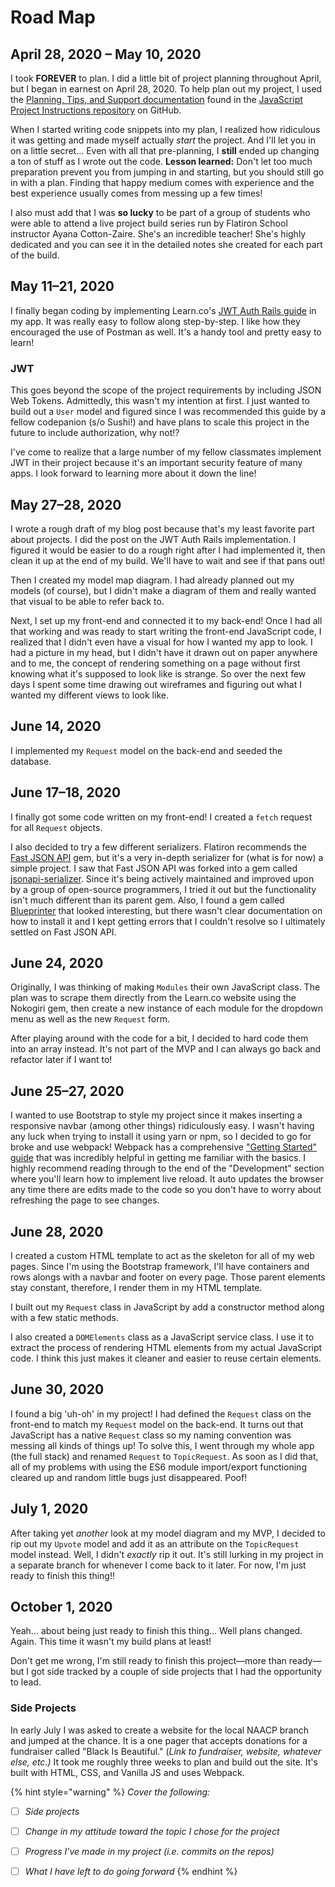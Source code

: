 # Road Map

## April 28, 2020 – May 10, 2020

I took **FOREVER** to plan. I did a little bit of project planning throughout April, but I began in earnest on April 28, 2020. To help plan out my project, I used the [Planning, Tips, and Support documentation](https://github.com/learn-co-students/js-spa-project-instructions-online-web-sp-000/blob/master/project-planning-tips.md) found in the [JavaScript Project Instructions repository](https://github.com/learn-co-students/js-spa-project-instructions-online-web-sp-000) on GitHub.

When I started writing code snippets into my plan, I realized how ridiculous it was getting and made myself actually _start_ the project. And I'll let you in on a little secret... Even with all that pre-planning, I **still** ended up changing a ton of stuff as I wrote out the code. **Lesson learned:** Don't let too much preparation prevent you from jumping in and starting, but you should still go in with a plan. Finding that happy medium comes with experience and the best experience usually comes from messing up a few times!

I also must add that I was **so lucky** to be part of a group of students who were able to attend a live project build series run by Flatiron School instructor Ayana Cotton-Zaire. She's an incredible teacher! She's highly dedicated and you can see it in the detailed notes she created for each part of the build.

## May 11–21, 2020

I finally began coding by implementing Learn.co's [JWT Auth Rails guide](https://learn.co/lessons/jwt-auth-rails) in my app. It was really easy to follow along step-by-step. I like how they encouraged the use of Postman as well. It's a handy tool and pretty easy to learn!

### JWT

This goes beyond the scope of the project requirements by including JSON Web Tokens. Admittedly, this wasn't my intention at first. I just wanted to build out a `User` model and figured since I was recommended this guide by a fellow codepanion \(s/o Sushi!\) and have plans to scale this project in the future to include authorization, why not!?

I've come to realize that a large number of my fellow classmates implement JWT in their project because it's an important security feature of many apps. I look forward to learning more about it down the line!

## May 27–28, 2020

I wrote a rough draft of my blog post because that's my least favorite part about projects. I did the post on the JWT Auth Rails implementation. I figured it would be easier to do a rough right after I had implemented it, then clean it up at the end of my build. We'll have to wait and see if that pans out!

Then I created my model map diagram. I had already planned out my models \(of course\), but I didn't make a diagram of them and really wanted that visual to be able to refer back to.

Next, I set up my front-end and connected it to my back-end! Once I had all that working and was ready to start writing the front-end JavaScript code, I realized that I didn't even have a visual for how I wanted my app to look. I had a picture in my head, but I didn't have it drawn out on paper anywhere and to me, the concept of rendering something on a page without first knowing what it's supposed to look like is strange. So over the next few days I spent some time drawing out wireframes and figuring out what I wanted my different views to look like.

## June 14, 2020

I implemented my `Request` model on the back-end and seeded the database.

## June 17–18, 2020

I finally got some code written on my front-end! I created a `fetch` request for all `Request` objects.

I also decided to try a few different serializers. Flatiron recommends the [Fast JSON API](https://github.com/Netflix/fast_jsonapi) gem, but it's a very in-depth serializer for \(what is for now\) a simple project. I saw that Fast JSON API was forked into a gem called [jsonapi-serializer](https://github.com/jsonapi-serializer/jsonapi-serializer). Since it's being actively maintained and improved upon by a group of open-source programmers, I tried it out but the functionality isn't much different than its parent gem. Also, I found a gem called [Blueprinter](https://github.com/procore/blueprinter) that looked interesting, but there wasn't clear documentation on how to install it and I kept getting errors that I couldn't resolve so I ultimately settled on Fast JSON API.

## June 24, 2020

Originally, I was thinking of making `Modules` their own JavaScript class. The plan was to scrape them directly from the Learn.co website using the Nokogiri gem, then create a new instance of each module for the dropdown menu as well as the new `Request` form.

After playing around with the code for a bit, I decided to hard code them into an array instead. It's not part of the MVP and I can always go back and refactor later if I want to!

## June 25–27, 2020

I wanted to use Bootstrap to style my project since it makes inserting a responsive navbar \(among other things\) ridiculously easy. I wasn't having any luck when trying to install it using yarn or npm, so I decided to go for broke and use webpack! Webpack has a comprehensive ["Getting Started" guide](https://webpack.js.org/guides/getting-started/) that was incredibly helpful in getting me familiar with the basics. I highly recommend reading through to the end of the "Development" section where you'll learn how to implement live reload. It auto updates the browser any time there are edits made to the code so you don't have to worry about refreshing the page to see changes.

## June 28, 2020

I created a custom HTML template to act as the skeleton for all of my web pages. Since I'm using the Bootstrap framework, I'll have containers and rows alongs with a navbar and footer on every page. Those parent elements stay constant, therefore, I render them in my HTML template.

I built out my `Request` class in JavaScript by add a constructor method along with a few static methods.

I also created a `DOMElements` class as a JavaScript service class. I use it to extract the process of rendering HTML elements from my actual JavaScript code. I think this just makes it cleaner and easier to reuse certain elements.

## June 30, 2020

I found a big 'uh-oh' in my project! I had defined the `Request` class on the front-end to match my `Request` model on the back-end. It turns out that JavaScript has a native `Request` class so my naming convention was messing all kinds of things up! To solve this, I went through my whole app \(the full stack\) and renamed `Request` to `TopicRequest`. As soon as I did that, all of my problems with using the ES6 module import/export functioning cleared up and random little bugs just disappeared. Poof!

## July 1, 2020

After taking yet _another_ look at my model diagram and my MVP, I decided to rip out my `Upvote` model and add it as an attribute on the `TopicRequest` model instead. Well, I didn't _exactly_ rip it out. It's still lurking in my project in a separate branch for whenever I come back to it later. For now, I'm just ready to finish this thing!!

## October 1, 2020

Yeah... about being just ready to finish this thing... Well plans changed. Again. This time it wasn't my build plans at least!

Don't get me wrong, I'm still ready to finish this project—more than ready—but I got side tracked by a couple of side projects that I had the opportunity to lead.

### Side Projects

In early July I was asked to create a website for the local NAACP branch and jumped at the chance. It is a one pager that accepts donations for a fundraiser called "Black Is Beautiful." \(_Link to fundraiser, website, whatever else, etc.\)_ It took me roughly three weeks to plan and build out the site. It's built with HTML, CSS, and Vanilla JS and uses Webpack.



{% hint style="warning" %}
_Cover the following:_

* [ ] _Side projects_
* [ ] _Change in my attitude toward the topic I chose for the project_
* [ ] _Progress I've made in my project \(i.e. commits on the repos\)_
* [ ] _What I have left to do going forward_
{% endhint %}

